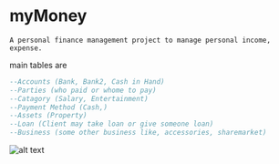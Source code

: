 # myMoney
`A personal finance management project to manage personal income, expense. `

main tables are
```sql
--Accounts (Bank, Bank2, Cash in Hand)
--Parties (who paid or whome to pay)
--Catagory (Salary, Entertainment)
--Payment Method (Cash,)
--Assets (Property)
--Loan (Client may take loan or give someone loan)
--Business (some other business like, accessories, sharemarket)
```
![alt text](https://github.com/[username]/[reponame]/blob/[branch]/image.jpg?raw=true)
